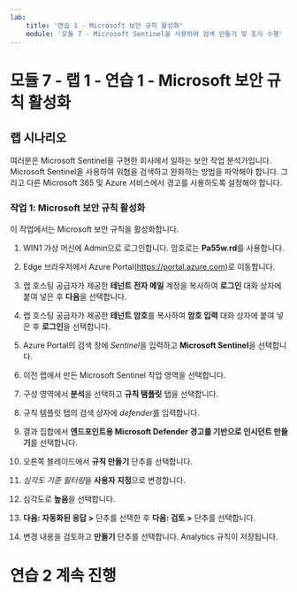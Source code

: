 ```yaml
---
lab:
    title: '연습 1 - Microsoft 보안 규칙 활성화'
    module: '모듈 7 - Microsoft Sentinel을 사용하여 검색 만들기 및 조사 수행'
---
```


# 모듈 7 - 랩 1 - 연습 1 - Microsoft 보안 규칙 활성화

## 랩 시나리오

여러분은 Microsoft Sentinel을 구현한 회사에서 일하는 보안 작업 분석가입니다. Microsoft Sentinel을 사용하여 위협을 검색하고 완화하는 방법을 파악해야 합니다.  그리고 다른 Microsoft 365 및 Azure 서비스에서 경고를 사용하도록 설정해야 합니다.  


### 작업 1: Microsoft 보안 규칙 활성화

이 작업에서는 Microsoft 보안 규칙을 활성화합니다.

1. WIN1 가상 머신에 Admin으로 로그인합니다. 암호로는 **Pa55w.rd**를 사용합니다.  

2. Edge 브라우저에서 Azure Portal(https://portal.azure.com)로 이동합니다.

3. 랩 호스팅 공급자가 제공한 **테넌트 전자 메일** 계정을 복사하여 **로그인** 대화 상자에 붙여 넣은 후 **다음**을 선택합니다.

4. 랩 호스팅 공급자가 제공한 **테넌트 암호**를 복사하여 **암호 입력** 대화 상자에 붙여 넣은 후 **로그인**을 선택합니다.

5. Azure Portal의 검색 창에 *Sentinel*을 입력하고 **Microsoft Sentinel**을 선택합니다.

6. 이전 랩에서 만든 Microsoft Sentinel 작업 영역을 선택합니다.

7. 구성 영역에서 **분석**을 선택하고 **규칙 탬플릿** 탭을 선택합니다.

8. 규칙 템플릿 탭의 검색 상자에 *defender*를 입력합니다.

9. 결과 집합에서 **엔드포인트용 Microsoft Defender 경고를 기반으로 인시던트 만들기**를 선택합니다. 

10. 오른쪽 블레이드에서 **규칙 만들기** 단추를 선택합니다.

11. *심각도 기준 필터링*을 **사용자 지정**으로 변경합니다.

12. 심각도로 **높음**을 선택합니다.

13. **다음: 자동화된 응답 >** 단추를 선택한 후 **다음: 검토 >** 단추를 선택합니다.

14. 변경 내용을 검토하고 **만들기** 단추를 선택합니다.  Analytics 규칙이 저장됩니다.

# 연습 2 계속 진행
